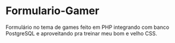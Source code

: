 # Formulario-Gamer
Formulário no tema de games feito em PHP integrando com banco PostgreSQL e aproveitando pra treinar meu bom e velho CSS.
